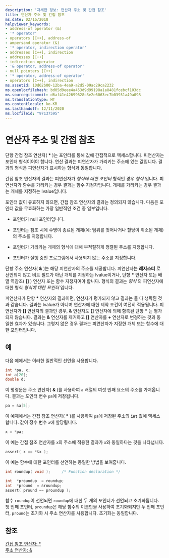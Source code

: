 ```yaml
---
description: '자세한 정보: 연산자 주소 및 간접 참조'
title: 연산자 주소 및 간접 참조
ms.date: 02/16/2018
helpviewer_keywords:
- address-of operator (&)
- '* operator'
- operators [C++], address-of
- ampersand operator (&)
- '* operator, indirection operator'
- addresses [C++], indirection
- addresses [C++]
- indirection operator
- '& operator, address-of operator'
- null pointers [C++]
- '* operator, address-of operator'
- operators [C++], indirection
ms.assetid: 10d62b00-12ba-4ea9-a2d5-09ac29ca2232
ms.openlocfilehash: bd05d9eee4a453d9d99198a1a8481fcebcf103dc
ms.sourcegitcommit: d6af41e42699628c3e2e6063ec7b03931a49a098
ms.translationtype: HT
ms.contentlocale: ko-KR
ms.lasthandoff: 12/11/2020
ms.locfileid: "97137595"
---
```

# <a name="indirection-and-address-of-operators"></a>연산자 주소 및 간접 참조

단항 간접 참조 연산자( __&#42;__ )는 포인터를 통해 값에 간접적으로 액세스합니다. 피연산자는 포인터 형식이어야 합니다. 연산 결과는 피연산자가 가리키는 주소에 있는 값입니다. 결과의 형식은 피연산자가 표시하는 형식과 동일합니다.

간접 참조 연산자의 결과는 피연산자가 *형식에 대한 포인터* 형식인 경우 *형식* 입니다. 피연산자가 함수를 가리키는 경우 결과는 함수 지정자입니다. 개체를 가리키는 경우 결과는 개체를 지정하는 Ivalue입니다.

포인터 값이 유효하지 않으면, 간접 참조 연산자의 결과는 정의되지 않습니다. 다음은 포인터 값을 무효화하는 가장 일반적인 조건 중 일부입니다.

- 포인터가 null 포인터입니다.

- 포인터는 참조 시에 수명이 종료된 개체(예: 범위를 벗어나거나 할당이 취소된 개체)의 주소를 지정합니다.

- 포인터가 가리키는 개체의 형식에 대해 부적절하게 정렬된 주소를 지정합니다.

- 포인터가 실행 중인 프로그램에서 사용되지 않는 주소를 지정합니다.

단항 주소 연산자( **&** )는 해당 피연산자의 주소를 제공합니다. 피연산자는 __레지스터__ 로 선언되지 않고 비트 필드가 아닌 개체를 지정하는 lvalue이거나, 단항 __&#42;__ 연산자 또는 배열 역참조( __&#91;&#93;__ ) 연산자 또는 함수 지정자여야 합니다. 형식의 결과는 *형식* 의 피연산자에 대한 형식 *형식에 대한 포인터* 입니다.

피연산자가 단항 __&#42;__ 연산자의 결과이면, 연산자가 평가되지 않고 결과는 둘 다 생략된 것과 같습니다. 결과는 lvalue가 아니며 연산자에 대한 제약 조건이 여전히 적용됩니다. 피연산자가 __&#91;&#93;__ 연산자의 결과인 경우, __&__ 연산자도 __&#91;&#93;__ 연산자에 의해 함축된 단항 __&#42;__ 는 평가되지 않습니다. 결과는 __&__ 연산자를 제거하고 __&#91;&#93;__ 연산자를 __+__ 연산자로 변경하는 것과 동일한 효과가 있습니다. 그렇지 않은 경우 결과는 피연산자가 지정한 개체 또는 함수에 대한 포인터입니다.

## <a name="examples"></a>예

다음 예에서는 이러한 일반적인 선언을 사용합니다.

```C
int *pa, x;
int a[20];
double d;
```

이 명령문은 주소 연산자( **&** )를 사용하여 `a` 배열의 여섯 번째 요소의 주소를 가져옵니다. 결과는 포인터 변수 `pa`에 저장됩니다.

```C
pa = &a[5];
```

이 예제에서는 간접 참조 연산자( __&#42;__ )를 사용하여 `pa`에 저장된 주소의 **`int`** 값에 액세스합니다. 값이 정수 변수 `x`에 할당됩니다.

```C
x = *pa;
```

이 예는 간접 참조 연산자를 `x`의 주소에 적용한 결과가 `x`와 동일하다는 것을 나타냅니다.

```C
assert( x == *&x );
```

이 예는 함수에 대한 포인터를 선언하는 동일한 방법을 보여줍니다.

```C
int roundup( void );     /* Function declaration */

int  *proundup  = roundup;
int  *pround  = &roundup;
assert( pround == proundup );
```

함수 `roundup`이 선언되면 `roundup`에 대한 두 개의 포인터가 선언되고 초기화됩니다. 첫 번째 포인터, `proundup`은 해당 함수의 이름만을 사용하여 초기화되지만 두 번째 포인터, `pround`는 초기화 시 주소 연산자를 사용합니다. 초기화는 동일합니다.

## <a name="see-also"></a>참조

[간접 참조 연산자: &#42;](../cpp/indirection-operator-star.md)<br/>
[주소 연산자: &](../cpp/address-of-operator-amp.md)
